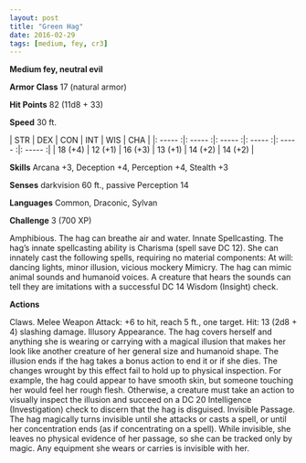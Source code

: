 ```yaml
---
layout: post
title: "Green Hag"
date: 2016-02-29
tags: [medium, fey, cr3]
---
```


**Medium fey, neutral evil**

**Armor Class** 17 (natural armor)

**Hit Points** 82 (11d8 + 33)

**Speed** 30 ft.

|   STR   |   DEX   |   CON   |   INT   |   WIS   |   CHA   |
|: ----- :|: ----- :|: ----- :|: ----- :|: ----- :|: ----- :|
| 18 (+4) | 12 (+1) | 16 (+3) | 13 (+1) | 14 (+2) | 14 (+2) |

**Skills** Arcana +3, Deception +4, Perception +4, Stealth +3 

**Senses** darkvision 60 ft., passive Perception 14 

**Languages** Common, Draconic, Sylvan 

**Challenge** 3 (700 XP)

Amphibious. The hag can breathe air and water. Innate Spellcasting. The hag’s innate spellcasting ability is Charisma (spell save DC 12). She can innately cast the following spells, requiring no material components: At will: dancing lights, minor illusion, vicious mockery Mimicry. The hag can mimic animal sounds and humanoid voices. A creature that hears the sounds can tell they are imitations with a successful DC 14 Wisdom (Insight) check. 

**Actions**

Claws. Melee Weapon Attack: +6 to hit, reach 5 ft., one target. Hit: 13 (2d8 + 4) slashing damage. Illusory Appearance. The hag covers herself and anything she is wearing or carrying with a magical illusion that makes her look like another creature of her general size and humanoid shape. The illusion ends if the hag takes a bonus action to end it or if she dies. The changes wrought by this effect fail to hold up to physical inspection. For example, the hag could appear to have smooth skin, but someone touching her would feel her rough flesh. Otherwise, a creature must take an action to visually inspect the illusion and succeed on a DC 20 Intelligence (Investigation) check to discern that the hag is disguised. Invisible Passage. The hag magically turns invisible until she attacks or casts a spell, or until her concentration ends (as if concentrating on a spell). While invisible, she leaves no physical evidence of her passage, so she can be tracked only by magic. Any equipment she wears or carries is invisible with her.